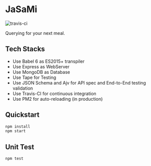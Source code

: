 # JaSaMi
![travis-ci](https://api.travis-ci.org/ajhsu/jasami-api.svg?branch=master)


Querying for your next meal.

## Tech Stacks
 * Use Babel 6 as ES2015+ transpiler
 * Use Express as WebServer
 * Use MongoDB as Database
 * Use Tape for Testing
 * Use JSON Schema and Ajv for API spec and End-to-End testing validation
 * Use Travis-CI for continuous integration
 * Use PM2 for auto-reloading (in production)

## Quickstart
```bash
npm install
npm start
```

## Unit Test
```bash
npm test
```
